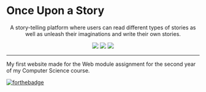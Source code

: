 # Once Upon a Story

<p align="center">
    A story-telling platform where users can read different types of stories as well as unleash their imaginations and write their own stories.
</p>

<p align="center">
   <img src="https://forthebadge.com/images/badges/uses-html.svg">
    <img src="https://forthebadge.com/images/badges/uses-css.svg">
    <img src="https://forthebadge.com/images/badges/uses-js.svg">
</p>
    
---
My first website made for the Web module assignment for the second year of my Computer Science course.

[![forthebadge](https://forthebadge.com/images/badges/reading-6th-grade-level.svg)](https://forthebadge.com)